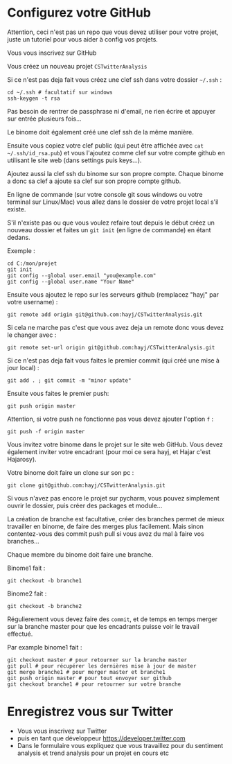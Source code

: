 # Configurez votre GitHub

Attention, ceci n'est pas un repo que vous devez utiliser pour votre projet, juste un tutoriel pour vous aider à config vos projets.

Vous vous inscrivez sur GitHub

Vous créez un nouveau projet `CSTwitterAnalysis`

Si ce n'est pas deja fait vous créez une clef ssh dans votre dossier `~/.ssh` :

	cd ~/.ssh # facultatif sur windows
	ssh-keygen -t rsa

Pas besoin de rentrer de passphrase ni d'email, ne rien écrire et appuyer sur entrée plusieurs fois...

Le binome doit également créé une clef ssh de la même manière.

Ensuite vous copiez votre clef public (qui peut être affichée avec `cat ~/.ssh/id_rsa.pub`) et vous l'ajoutez comme clef sur votre compte github en utilisant le site web (dans settings puis keys...).

Ajoutez aussi la clef ssh du binome sur son propre compte. Chaque binome a donc sa clef a ajoute sa clef sur son propre compte github.

En ligne de commande (sur votre console git sous windows ou votre terminal sur Linux/Mac) vous allez dans le dossier de votre projet local s'il existe.

S'il n'existe pas ou que vous voulez refaire tout depuis le début créez un nouveau dossier et faites un `git init` (en ligne de commande) en étant dedans.

Exemple :

	cd C:/mon/projet
	git init
	git config --global user.email "you@example.com"
	git config --global user.name "Your Name"

Ensuite vous ajoutez le repo sur les serveurs github (remplacez "hayj" par votre username) :

	git remote add origin git@github.com:hayj/CSTwitterAnalysis.git

Si cela ne marche pas c'est que vous avez deja un remote donc vous devez le changer avec :

	git remote set-url origin git@github.com:hayj/CSTwitterAnalysis.git

Si ce n'est pas deja fait vous faites le premier commit (qui créé une mise à jour local) :
	
	git add . ; git commit -m "minor update"

Ensuite vous faites le premier push:

	git push origin master

Attention, si votre push ne fonctionne pas vous devez ajouter l'option `f` :

	git push -f origin master

Vous invitez votre binome dans le projet sur le site web GitHub. Vous devez également inviter votre encadrant (pour moi ce sera hayj, et Hajar c'est Hajarosy).

Votre binome doit faire un clone sur son pc :

	git clone git@github.com:hayj/CSTwitterAnalysis.git

Si vous n'avez pas encore le projet sur pycharm, vous pouvez simplement ouvrir le dossier, puis créer des packages et module...

La création de branche est facultative, créer des branches permet de mieux travailler en binome, de faire des merges plus facilement. Mais sinon contentez-vous des commit push pull si vous avez du mal à faire vos branches...

Chaque membre du binome doit faire une branche.

Binome1 fait :

	git checkout -b branche1

Binome2 fait :

	git checkout -b branche2

Régulierement vous devez faire des `commit`, et de temps en temps merger sur la branche master pour que les encadrants puisse voir le travail effectué.

Par example binome1 fait :
	
	git checkout master # pour retourner sur la branche master
	git pull # pour récupérer les dernières mise à jour de master
	git merge branche1 # pour merger master et branche1
	git push origin master # pour tout envoyer sur github
	git checkout branche1 # pour retourner sur votre branche

# Enregistrez vous sur Twitter

 * Vous vous inscrivez sur Twitter
 * puis en tant que développeur https://developer.twitter.com
 * Dans le formulaire vous expliquez que vous travaillez pour du sentiment analysis et trend analysis pour un projet en cours etc